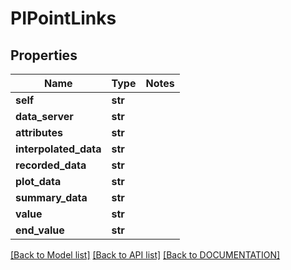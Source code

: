 # PIPointLinks

## Properties
Name | Type | Notes
------------ | ------------- | -------------
**self** | **str**
**data_server** | **str**
**attributes** | **str**
**interpolated_data** | **str**
**recorded_data** | **str**
**plot_data** | **str**
**summary_data** | **str**
**value** | **str**
**end_value** | **str**

[[Back to Model list]](../../DOCUMENTATION.md#documentation-for-models) [[Back to API list]](../../DOCUMENTATION.md#documentation-for-api-endpoints) [[Back to DOCUMENTATION]](../../DOCUMENTATION.md)
